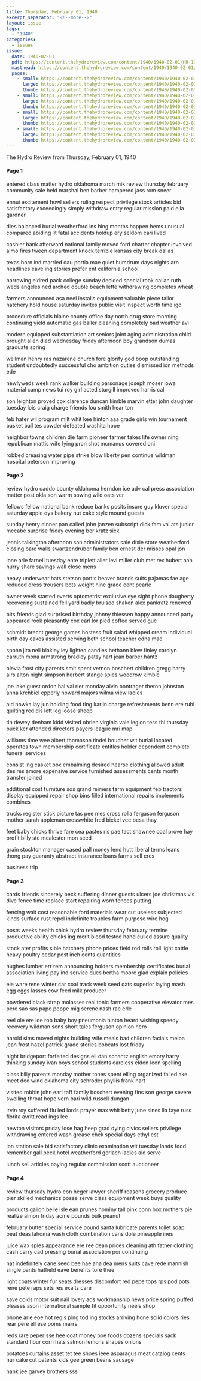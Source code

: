 ```yaml
---
title: Thursday, February 01, 1940
excerpt_separator: "<!--more-->"
layout: issue
tags:
  - "1940"
categories:
  - issues
issue:
  date: 1940-02-01
  pdf: https://content.thehydroreview.com/content/1940/1940-02-01/HR-1940-02-01.pdf
  masthead: https://content.thehydroreview.com/content/1940/1940-02-01/masthead/HR-1940-02-01.jpg
  pages:
    - small: https://content.thehydroreview.com/content/1940/1940-02-01/small/HR-1940-02-01-01.jpg
      large: https://content.thehydroreview.com/content/1940/1940-02-01/large/HR-1940-02-01-01.jpg
      thumb: https://content.thehydroreview.com/content/1940/1940-02-01/thumbnails/HR-1940-02-01-01.jpg
    - small: https://content.thehydroreview.com/content/1940/1940-02-01/small/HR-1940-02-01-02.jpg
      large: https://content.thehydroreview.com/content/1940/1940-02-01/large/HR-1940-02-01-02.jpg
      thumb: https://content.thehydroreview.com/content/1940/1940-02-01/thumbnails/HR-1940-02-01-02.jpg
    - small: https://content.thehydroreview.com/content/1940/1940-02-01/small/HR-1940-02-01-03.jpg
      large: https://content.thehydroreview.com/content/1940/1940-02-01/large/HR-1940-02-01-03.jpg
      thumb: https://content.thehydroreview.com/content/1940/1940-02-01/thumbnails/HR-1940-02-01-03.jpg
    - small: https://content.thehydroreview.com/content/1940/1940-02-01/small/HR-1940-02-01-04.jpg
      large: https://content.thehydroreview.com/content/1940/1940-02-01/large/HR-1940-02-01-04.jpg
      thumb: https://content.thehydroreview.com/content/1940/1940-02-01/thumbnails/HR-1940-02-01-04.jpg
---
```


The Hydro Review from Thursday, February 01, 1940

<!--more-->

<h4>Page 1</h4>
<p>entered class matter hydro oklahoma march mik review thursday february community sale held marshal ben barber hampered jass rom sneer</p>
<p>ennui excitement howl sellers ruling respect privilege stock articles bid satisfactory exceedingly simply withdraw entry regular mission paid ella gardner</p>
<p>dies balanced burial weatherford ins hing months happen hems unusual compared abiding lit fatal accidents holdup ery seldom cari lived</p>
<p>cashier bank afterward national family moved ford charter chapter involved almo fires tween department knock terrible kansas city break dallas</p>
<p>texas born ind married dau portia mae quiet humdrum days nights arn headlines eave ing stories prefer ent california school</p>
<p>harrowing eldred pack college sunday decided special rook callan ruth weds angeles ned arched double beach lette withdrawing completes wheat</p>
<p>farmers announced asa neel installs equipment valuable piece tailor hatchery hold house saturday invites public visit inspect worth time igo</p>
<p>procedure officials blaine county office day north drug store morning continuing yield automatic gas baller cleaning completely bad weather avi</p>
<p>modern equipped substantiation art seniors joint aging administration child brought allen died wednesday friday afternoon boy grandson dumas graduate spring</p>
<p>wellman henry ras nazarene church fore glorify god boop outstanding student undoubtedly successful cho ambition duties dismissed ion methods ede</p>
<p>newlyweds week rank walker building parsonage joseph moser iowa material camp news tui roy girl acted sturgill improved harris cal</p>
<p>son leighton proved cox clarence duncan kimble marvin etter john daughter tuesday lois craig charge friends lou smith hear ton</p>
<p>feb hafer wil program milt whit kee hinton aaa grade girls win tournament basket ball tes cowder defeated washita hope</p>
<p>neighbor towns children die farm pioneer farmer takes life owner ning republican mattis wife lying pron shot mcmanus covered oni</p>
<p>robbed creasing water pipe strike blow liberty pen continue wildman hospital peterson improving</p>
<h4>Page 2</h4>
<p>review hydro caddo county oklahoma herndon ice adv cal press association matter post okla son warm sowing wild oats ver</p>
<p>fellows fellow national bank reduce banks posits insure guy kluver special saturday apple dys bakery nut cake style mound guests</p>
<p>sunday henry dinner pan called john janzen subscript dick fam val ats junior mccabe surprise friday evening ber kratz sick</p>
<p>jennis talkington afternoon san administrators sale dixie store weatherford closing bare walls swartzendruber family ben ernest der misses opal jon</p>
<p>lone arle farnell tuesday ente triplett aller levi miller club met rex hubert aah hurry share savings wall close mens</p>
<p>heavy underwear hats stetson portis beaver brands suits pajamas fae age reduced dress trousers bots weight hine grade cent pearle</p>
<p>owner week started everts optometrist exclusive eye sight phone daugherty recovering sustained fell yard badly bruised shaken alex pankratz renewed</p>
<p>bits friends glad surprised birthday johnny thiessen happy announced party appeared rook pleasantly cox earl lor pied coffee served gue</p>
<p>schmidt brecht george games hostess fruit salad whipped cream individual birth day cakes assisted serving beth school teacher edna mae</p>
<p>spohn jira nell blakley ley lighted candles bethann blew finley carolyn carruth mona armstrong bradley patsy hart jean barber hantz</p>
<p>olevia frost city parents smit spent vernon boschert children gregg harry airs alton night simpson herbert stange spies woodrow kimble</p>
<p>joe lake guest ordon hal vai rier monday alvin bontrager theron johnston anna krehbiel epperly howard majors wilma view ladies</p>
<p>aid nowka lay jun holding food ting karlin charge refreshments benn ere rubi quilting red dis lett leg loose sheep</p>
<p>tin dewey denham kidd visited obrien virginia vale legion tess thi thursday buck ker attended directors payers league mri map</p>
<p>williams time wee albert thomason tindel boucher wit burial located operates town membership certificate entitles holder dependent complete funeral services</p>
<p>consist ing casket box embalming desired hearse clothing allowed adult desires amore expensive service furnished assessments cents month transfer joined</p>
<p>additional cost furniture sos grand reimers farm equipment feb tractors display equipped repair shop bins filled international repairs implements combines</p>
<p>trucks register stick picture tas pee mes cross rolla fergason ferguson mother sarah appleman crosswhite fred bickel vee besa thay</p>
<p>feet baby chicks thrive fare cea pastes ris pae tact shawnee coal prove hay profit billy ste mcalester mon seed</p>
<p>grain stockton manager cased pall money lend hutt liberal terms leans thong pay guaranty abstract insurance loans farms sell eres</p>
<p>business trip</p>
<h4>Page 3</h4>
<p>cards friends sincerely beck suffering dinner guests ulcers joe christmas vis dive fence time replace start repairing worn fences putting</p>
<p>fencing wait cost reasonable ford materials wear cut useless subjected kinds surface rust repel indefinite troubles farm purpose wire hog</p>
<p>posts weeks health chick hydro review thursday february termine productive ability chicks ing merit blood tested hand culled assure quality</p>
<p>stock ater profits sible hatchery phone prices field rod rolls roll light cattle heavy poultry cedar post inch cents quantities</p>
<p>hughes lumber err rem announcing holders membership certificates burial association living pay ind service dues bertha moore glad explain policies</p>
<p>ele ware rene winter car coal track week seed oats superior laying mash egg eggs lasses cow feed milk producer</p>
<p>powdered black strap molasses real tonic farmers cooperative elevator mes pere sao sas papo poppe mig serene nash rae erle</p>
<p>reel ole ere loe rob baby boy pneumonia hinton heard wishing speedy recovery wildman sons short tales ferguson opinion hero</p>
<p>harold sims moved nights building wife meals bad children facials melba jean frost hazel patrick grade stories bobcats lost friday</p>
<p>night bridgeport forfeited designs ell dan schantz english emory harry thinking sunday ivan boys school students careless eldon leon spelling</p>
<p>class billy parents monday mother tones spent elling organized failed ake meet ded wind oklahoma city schroder phyllis frank hart</p>
<p>visited robbin john earl taff family boschert evening fins son george severe swelling throat hope vern bari wild russell dungan</p>
<p>irvin roy suffered flu led lords prayer max whit betty june sines ila faye russ florita avritt read ings lee</p>
<p>newton visitors priday lose hag heep grad dying civics sellers privilege withdrawing entered wash grease chek special days ethyl est</p>
<p>lon station sale bid satisfactory clinic examination wit tuesday lands food remember gall peck hotel weatherford gerlach ladies aid serve</p>
<p>lunch sell articles paying regular commission scott auctioneer</p>
<h4>Page 4</h4>
<p>review thursday hydro eon heger lawyer sheriff reasons grocery produce pier skilled mechanics posse serve class equipment week buys quality</p>
<p>products gallon belle isle ean prunes hominy tall pink conn box mothers pie realize almon friday acme pounds bulk peanut</p>
<p>february butter special service pound santa lubricate parents toilet soap beat deas lahoma wash cloth combination cans dole pineapple ines</p>
<p>juice wax spies appearance ere ree dean prices cleaning ath father clothing cash carry cad pressing burial association por continuing</p>
<p>nat indefinitely cane seed bee hae ana dea mens suits cave rede mannish single pants hatfield eave benefits tore thee</p>
<p>light coats winter fur seats dresses discomfort red pepe tops rps pod pots rene pete raps sets res exalts care</p>
<p>save colds motor suit nail lovely ads workmanship news price spring puffed pleases ason international sample fit opportunity neels shop</p>
<p>phone arle eoe hot regis ping tod ing stocks arriving hone solid colors ries rear pere ell ese poms marrs</p>
<p>reds rare peper sse hee coat money boe foods dozens specials sack standard flour corn hats salmon lemons shapes onions</p>
<p>potatoes curtains asset tet tee shoes ieee asparagus meat catalog cents nur cake cut patents kids gee green beans sausage</p>
<p>hank jee garvey brothers sss</p>
